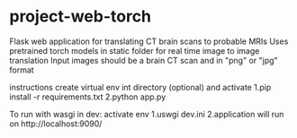 # project-web-torch
Flask web application for translating CT brain scans to probable MRIs
Uses pretrained torch models in static folder for real time image to image translation
Input images should be a brain CT scan and in "png" or "jpg" format

instructions
create virtual env int directory (optional) and activate 
1.pip install -r requirements.txt
2.python app.py 

To run with wasgi in dev:
activate env 
1.uswgi dev.ini 
2.application will run on http://localhost:9090/

